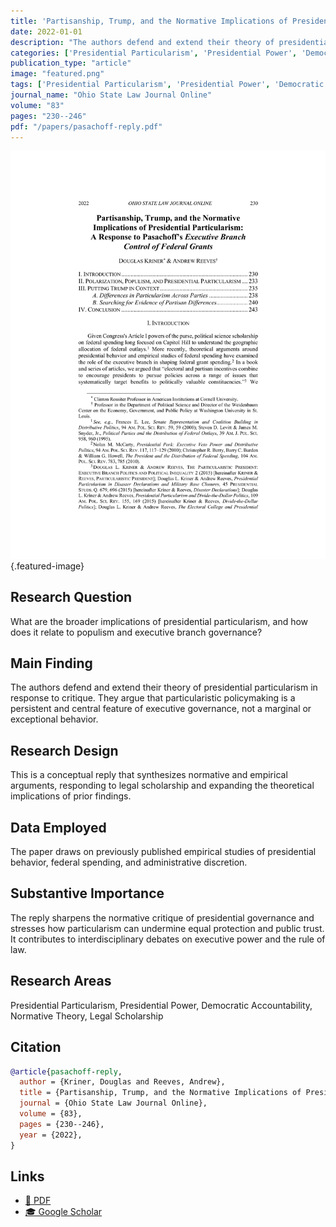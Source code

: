 ```yaml
---
title: 'Partisanship, Trump, and the Normative Implications of Presidential Particularism: A Response to Pasachoff''s Executive Branch Control of Federal Grants'
date: 2022-01-01
description: "The authors defend and extend their theory of presidential particularism in response to critique. They argue that particularistic policymaking is a persistent and central feature of executive governance, not a marginal or exceptional behavior."
categories: ['Presidential Particularism', 'Presidential Power', 'Democratic Accountability', 'Normative Theory', 'Legal Scholarship']
publication_type: "article"
image: "featured.png"
tags: ['Presidential Particularism', 'Presidential Power', 'Democratic Accountability', 'Normative Theory', 'Legal Scholarship']
journal_name: "Ohio State Law Journal Online"
volume: "83"
pages: "230--246"
pdf: "/papers/pasachoff-reply.pdf"
---
```


![Featured image](featured.png){.featured-image}

## Research Question

What are the broader implications of presidential particularism, and how does it relate to populism and executive branch governance?

## Main Finding

The authors defend and extend their theory of presidential particularism in response to critique. They argue that particularistic policymaking is a persistent and central feature of executive governance, not a marginal or exceptional behavior.

## Research Design

This is a conceptual reply that synthesizes normative and empirical arguments, responding to legal scholarship and expanding the theoretical implications of prior findings.

## Data Employed

The paper draws on previously published empirical studies of presidential behavior, federal spending, and administrative discretion.

## Substantive Importance

The reply sharpens the normative critique of presidential governance and stresses how particularism can undermine equal protection and public trust. It contributes to interdisciplinary debates on executive power and the rule of law.

## Research Areas

Presidential Particularism, Presidential Power, Democratic Accountability, Normative Theory, Legal Scholarship

## Citation

```bibtex
@article{pasachoff-reply,
  author = {Kriner, Douglas and Reeves, Andrew},
  title = {Partisanship, Trump, and the Normative Implications of Presidential Particularism: A Response to Pasachoff's Executive Branch Control of Federal Grants},
  journal = {Ohio State Law Journal Online},
  volume = {83},
  pages = {230--246},
  year = {2022},
}
```

## Links

- [📄 PDF](/papers/pasachoff-reply.pdf)
- [🎓 Google Scholar](https://scholar.google.com/scholar?q=Partisanship%2C%20Trump%2C%20and%20the%20Normative%20Implications%20of%20Presidential%20Particularism%3A%20A%20Response%20to%20Pasachoff%27s%20Executive%20Branch%20Control%20of%20Federal%20Grants)